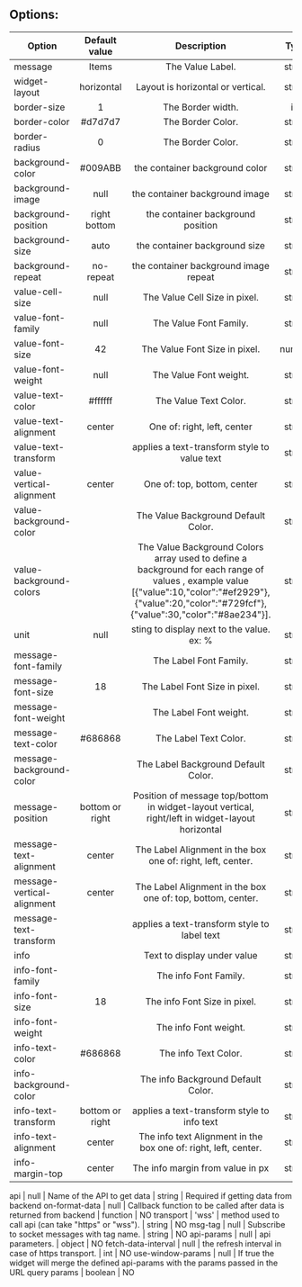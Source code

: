   ## Options:

| Option        | Default value   | Description   | Type | Required   |
| ------------- |:-------------:|:-------------:|:-------------:|:----------|
  message     | Items	 | The Value Label. | string | NO
  widget-layout     | horizontal	 | Layout is horizontal or vertical. | string | NO
  border-size     | 1	 | The Border width. | int | NO
  border-color     | #d7d7d7	 | The Border Color. | string | NO
  border-radius     | 0	 | The Border Color. | string | NO
  background-color     | #009ABB	 | the container background color | string | NO
  background-image |null | the container background image | string | NO
  background-position |right bottom | the container background position | string | NO
  background-size |auto | the container background size | string | NO
  background-repeat |no-repeat | the container background image repeat | string | NO
  value-cell-size     | null	 | The Value Cell Size in pixel. | string | NO
  value-font-family     | null	 | The Value Font Family. | string | NO
  value-font-size     | 42	 | The Value Font Size in pixel. | number | NO
  value-font-weight     | null	 | The Value Font weight. | string | NO
  value-text-color     | #ffffff	 | The Value Text Color. | string | NO
  value-text-alignment | center	 | One of: right, left, center | string | NO
  value-text-transform | | applies a text-transform style to value text| string | NO
  value-vertical-alignment | center	 | One of: top, bottom, center | string | NO
  value-background-color     | 	 | The Value Background Default Color. | string | NO
  value-background-colors     | 	 | The Value Background Colors array used to define a background for each range of values , example value [{"value":10,"color":"#ef2929"},{"value":20,"color":"#729fcf"},{"value":30,"color":"#8ae234"}]. | string | NO
  unit | null   | sting to display next to the value. ex: % | string | NO
  message-font-family     | 	 | The Label Font Family. | string | NO
  message-font-size     | 18	 | The Label Font Size in pixel. | string | NO
  message-font-weight     |  | The Label Font weight. | string | NO
  message-text-color     | #686868	 | The Label Text Color. | string | NO
  message-background-color     | 	 | The Label Background Default Color. | string | NO
  message-position | bottom or right | Position of message top/bottom in widget-layout vertical, right/left in widget-layout horizontal | string | NO
  message-text-alignment     | center	 | The Label Alignment in the box one of: right, left, center. | string | NO
  message-vertical-alignment     | center	 | The Label Alignment in the box one of: top, bottom, center. | string | NO
  message-text-transform | | applies a text-transform style to label text| string | NO
  info  | 	 | Text to display under value | string | NO     
  info-font-family     | 	 | The info Font Family. | string | NO
  info-font-size     | 18	 | The info Font Size in pixel. | string | NO
  info-font-weight     |  | The info Font weight. | string | NO
  info-text-color     | #686868	 | The info Text Color. | string | NO
  info-background-color     | 	 | The info Background Default Color. | string | NO
  info-text-transform | bottom or right | applies a text-transform style to info text| string | NO
  info-text-alignment     | center	 | The info text Alignment in the box one of: right, left, center. | string | NO
  info-margin-top     | center	 | The info margin from value in px | string | NO           
  
  
  api | null | Name of the API to get data | string | Required if getting data from backend 
  on-format-data | null | Callback function to be called after data is returned from backend | function | NO
  transport |  'wss'     | 	method used to call api (can take "https" or "wss").	 | string | NO
  msg-tag   | null      | 	Subscribe to socket messages with tag name.		     | string | NO
  api-params  | null      | 	api parameters.  					| object | NO
  fetch-data-interval |  null     | 	the refresh interval in case of https transport.	 | int | NO
  use-window-params |  null     | 	If true the widget will merge the defined api-params with the params passed in the URL query params	 | boolean | NO
  